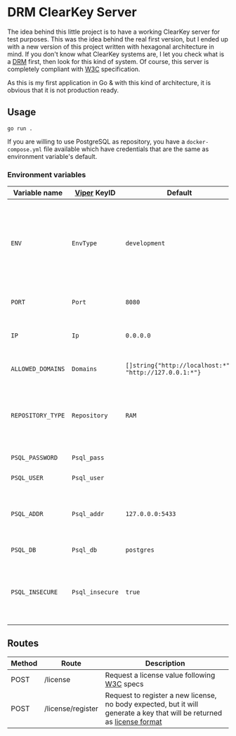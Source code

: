 # DRM ClearKey Server

The idea behind this little project is to have a working ClearKey server for test purposes. This was the idea
behind the real first version, but I ended up with a new version of this project written with hexagonal 
architecture in mind. If you don't know what ClearKey systems are, I let you check what is a 
[DRM](https://www.fortinet.com/resources/cyberglossary/digital-rights-management-drm) first, then look for this kind 
of system. Of course, this server is completely compliant with [W3C](https://www.w3.org/TR/encrypted-media/#clear-key) 
specification.

As this is my first application in Go & with this kind of architecture, it is obvious that it is not production ready.

## Usage

```shell
go run .
```

If you are willing to use PostgreSQL as repository, you have a `docker-compose.yml` file available which have credentials
that are the same as environment variable's default.

### Environment variables

| Variable name | [Viper](https://github.com/spf13/viper) KeyID | Default | Description | 
| ------------- | ----------- | ----------- | ------- |
| `ENV` | `EnvType` | `development` | Either `development` or `production`, if development the logs are sugared, else it is JSON |
| `PORT` | `Port` | `8080` | Listening port of the application | 
| `IP` | `Ip` | `0.0.0.0` | Listening IP address of the application |
| `ALLOWED_DOMAINS` | `Domains` | `[]string{"http://localhost:*", "http://127.0.0.1:*"}` | CORS allowed domains  |
| `REPOSITORY_TYPE` | `Repository` | `RAM` | Define the type of repository used, choose between `RAM` and `PSQL` |
| `PSQL_PASSWORD` | `Psql_pass` | ` ` | PostgreSQL password |
| `PSQL_USER` | `Psql_user` | ` ` | PostgreSQL username |  
| `PSQL_ADDR` | `Psql_addr` | `127.0.0.0:5433` | PostgreSQL address (default is `docker-compose.yml` port) | 
| `PSQL_DB` | `Psql_db` | `postgres` | PostgreSQL database |
| `PSQL_INSECURE` | `Psql_insecure` | `true` | Define whether postgres tries to connect using TLS handshake | 

## Routes

| Method | Route | Description |
| ------ | ----- | ----------- |
| POST | /license |  Request a license value following [W3C](https://www.w3.org/TR/encrypted-media/#clear-key-request-format) specs |
| POST | /license/register | Request to register a new license, no body expected, but it will generate a key that will be returned as [license format](https://www.w3.org/TR/encrypted-media/#clear-key-license-format) |


